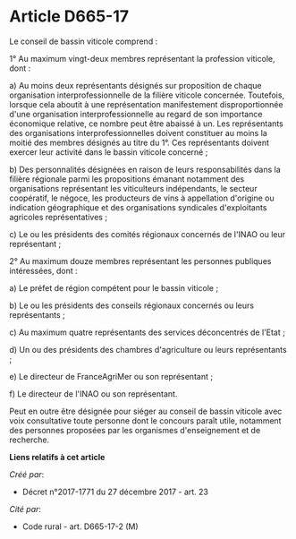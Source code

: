 # Article D665-17

Le conseil de bassin viticole comprend :

1° Au maximum vingt-deux membres représentant la profession viticole, dont :

a) Au moins deux représentants désignés sur proposition de chaque organisation interprofessionnelle de la filière viticole
concernée. Toutefois, lorsque cela aboutit à une représentation manifestement disproportionnée d'une organisation
interprofessionnelle au regard de son importance économique relative, ce nombre peut être abaissé à un. Les représentants des
organisations interprofessionnelles doivent constituer au moins la moitié des membres désignés au titre du 1°. Ces
représentants doivent exercer leur activité dans le bassin viticole concerné ;

b) Des personnalités désignées en raison de leurs responsabilités dans la filière régionale parmi les propositions émanant
notamment des organisations représentant les viticulteurs indépendants, le secteur coopératif, le négoce, les producteurs de
vins à appellation d'origine ou indication géographique et des organisations syndicales d'exploitants agricoles
représentatives ;

c) Le ou les présidents des comités régionaux concernés de l'INAO ou leur représentant ;

2° Au maximum douze membres représentant les personnes publiques intéressées, dont :

a) Le préfet de région compétent pour le bassin viticole ;

b) Le ou les présidents des conseils régionaux concernés ou leurs représentants ;

c) Au maximum quatre représentants des services déconcentrés de l'Etat ;

d) Un ou des présidents des chambres d'agriculture ou leurs représentants ;

e) Le directeur de FranceAgriMer ou son représentant ;

f) Le directeur de l'INAO ou son représentant.

Peut en outre être désignée pour siéger au conseil de bassin viticole avec voix consultative toute personne dont le concours
paraît utile, notamment des personnes proposées par les organismes d'enseignement et de recherche.

**Liens relatifs à cet article**

_Créé par_:

  - Décret n°2017-1771 du 27 décembre 2017 - art. 23

_Cité par_:

  - Code rural - art. D665-17-2 (M)
